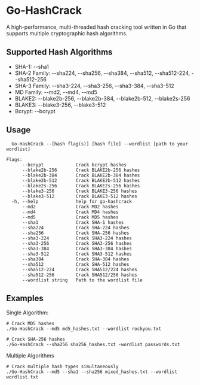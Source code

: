 # Go-HashCrack
A high-performance, multi-threaded hash cracking tool written in Go that supports multiple cryptographic hash algorithms.

## Supported Hash Algorithms

- SHA-1: --sha1
- SHA-2 Family: --sha224, --sha256, --sha384, --sha512, --sha512-224, --sha512-256
- SHA-3 Family: --sha3-224, --sha3-256, --sha3-384, --sha3-512
- MD Family: --md2, --md4, --md5
- BLAKE2: --blake2b-256, --blake2b-384, --blake2b-512, --blake2s-256
- BLAKE3: --blake3-256, --blake3-512
- Bcrypt: --bcrypt

## Usage
```
  Go-HashCrack --[hash flag(s)] [hash file] --wordlist [path to your wordlist]

Flags:
      --bcrypt            Crack bcrypt hashes
      --blake2b-256       Crack BLAKE2b-256 hashes
      --blake2b-384       Crack BLAKE2b-384 hashes
      --blake2b-512       Crack BLAKE2b-512 hashes
      --blake2s-256       Crack BLAKE2s-256 hashes
      --blake3-256        Crack BLAKE3-256 hashes
      --blake3-512        Crack BLAKE3-512 hashes
  -h, --help              help for go-hashcrack
      --md2               Crack MD2 hashes
      --md4               Crack MD4 hashes
      --md5               Crack MD5 hashes
      --sha1              Crack SHA-1 hashes
      --sha224            Crack SHA-224 hashes
      --sha256            Crack SHA-256 hashes
      --sha3-224          Crack SHA3-224 hashes
      --sha3-256          Crack SHA3-256 hashes
      --sha3-384          Crack SHA3-384 hashes
      --sha3-512          Crack SHA3-512 hashes
      --sha384            Crack SHA-384 hashes
      --sha512            Crack SHA-512 hashes
      --sha512-224        Crack SHA512/224 hashes
      --sha512-256        Crack SHA512/256 hashes
      --wordlist string   Path to the wordlist file
```

## Examples
Single Algorithm:
```
# Crack MD5 hashes
./Go-HashCrack --md5 md5_hashes.txt --wordlist rockyou.txt

# Crack SHA-256 hashes
./Go-HashCrack --sha256 sha256_hashes.txt -wordlist passwords.txt
```

Multiple Algorithms
```
# Crack multiple hash types simultaneously
./Go-HashCrack --md5 --sha1 --sha256 mixed_hashes.txt --wordlist wordlist.txt
```
